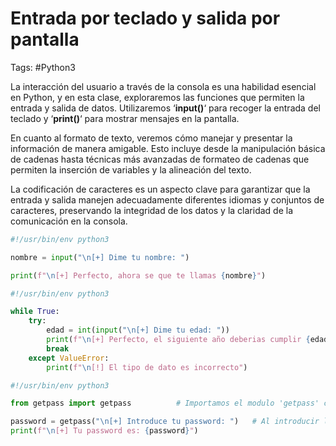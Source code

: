 # Entrada por teclado y salida por pantalla 

Tags: #Python3 

La interacción del usuario a través de la consola es una habilidad esencial en Python, y en esta clase, exploraremos las funciones que permiten la entrada y salida de datos. Utilizaremos ‘**input()**‘ para recoger la entrada del teclado y ‘**print()**‘ para mostrar mensajes en la pantalla.

En cuanto al formato de texto, veremos cómo manejar y presentar la información de manera amigable. Esto incluye desde la manipulación básica de cadenas hasta técnicas más avanzadas de formateo de cadenas que permiten la inserción de variables y la alineación del texto.

La codificación de caracteres es un aspecto clave para garantizar que la entrada y salida manejen adecuadamente diferentes idiomas y conjuntos de caracteres, preservando la integridad de los datos y la claridad de la comunicación en la consola.

```python
#!/usr/bin/env python3 

nombre = input("\n[+] Dime tu nombre: ")

print(f"\n[+] Perfecto, ahora se que te llamas {nombre}")
```

```python 
#!/usr/bin/env python3 

while True:
	try:
		edad = int(input("\n[+] Dime tu edad: "))
		print(f"\n[+] Perfecto, el siguiente año deberias cumplir {edad+1} años")
		break
	except ValueError:
		print(f"\n[!] El tipo de dato es incorrecto")
```

```python 
#!/usr/bin/env python3 

from getpass import getpass          # Importamos el modulo 'getpass' con una funcion llamada 'getpass'

password = getpass("\n[+] Introduce tu password: ")   # Al introducir la password esta no se podra ver por 'getpass'
print(f"\n[+] Tu password es: {password}")
```
